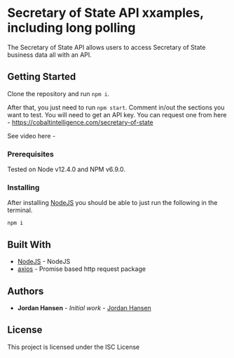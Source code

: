 # Secretary of State API xxamples, including long polling

The Secretary of State API allows users to access Secretary of State business data all with an API.

## Getting Started

Clone the repository and run `npm i`. 

After that, you just need to run `npm start`. Comment in/out the sections you want to test. You will need to get an API key. You can request one from here - https://cobaltintelligence.com/secretary-of-state

See video here - 

### Prerequisites

Tested on Node v12.4.0 and NPM v6.9.0.

### Installing

After installing [NodeJS](https://nodejs.org/en/) you should be able to just run the following in the terminal.

```
npm i
```

## Built With

* [NodeJS](https://nodejs.org/en/) - NodeJS
* [axios](https://github.com/axios/axios) - Promise based http request package

## Authors

* **Jordan Hansen** - *Initial work* - [Jordan Hansen](https://github.com/cobalt-intelligence)


## License

This project is licensed under the ISC License

